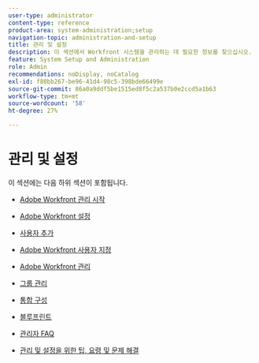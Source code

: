 ```yaml
---
user-type: administrator
content-type: reference
product-area: system-administration;setup
navigation-topic: administration-and-setup
title: 관리 및 설정
description: 이 섹션에서 Workfront 시스템을 관리하는 데 필요한 정보를 찾으십시오.
feature: System Setup and Administration
role: Admin
recommendations: noDisplay, noCatalog
exl-id: f80bb267-be96-41d4-98c5-398bde66499e
source-git-commit: 86a0a9ddf5be1515ed8f5c2a537b0e2ccd5a1b63
workflow-type: tm+mt
source-wordcount: '58'
ht-degree: 27%

---
```


# 관리 및 설정

이 섹션에는 다음 하위 섹션이 포함됩니다.

* [Adobe Workfront 관리 시작](../administration-and-setup/get-started-wf-administration/get-started-with-wf-administration.md)
  <!--
  <li data-mc-conditions="QuicksilverOrClassic.Draft mode"><a href="../administration-and-setup/adobe-admin-console/wf-admin-in-admin-console.md" class="MCXref xref" xrefformat="{para}">Workfront administration in the Adobe Admin Console</a> </li>
  -->

* [Adobe Workfront 설정](../administration-and-setup/set-up-workfront/set-up-workfront.md)
* [사용자 추가](../administration-and-setup/add-users/add-users.md)
* [Adobe Workfront 사용자 지정](../administration-and-setup/customize-workfront/customize-workfront.md)
* [Adobe Workfront 관리](../administration-and-setup/manage-workfront/manage-workfront.md)
* [그룹 관리](../administration-and-setup/manage-groups/manage-groups.md)
* [통합 구성](../administration-and-setup/configure-integrations/workfront-integrations.md)
* [블루프린트](../administration-and-setup/blueprints/blueprints.md)
* [관리자 FAQ](../administration-and-setup/administrator-faqs/adminstrator-faqs.md)
* [관리 및 설정을 위한 팁, 요령 및 문제 해결](../administration-and-setup/tips-tricks-and-troubleshooting/ttt-admin-setup.md)
